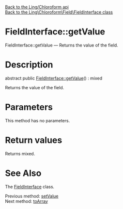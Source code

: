 [Back to the Ling/Chloroform api](https://github.com/lingtalfi/Chloroform/blob/master/doc/api/Ling/Chloroform.md)<br>
[Back to the Ling\Chloroform\Field\FieldInterface class](https://github.com/lingtalfi/Chloroform/blob/master/doc/api/Ling/Chloroform/Field/FieldInterface.md)


FieldInterface::getValue
================



FieldInterface::getValue — Returns the value of the field.




Description
================


abstract public [FieldInterface::getValue](https://github.com/lingtalfi/Chloroform/blob/master/doc/api/Ling/Chloroform/Field/FieldInterface/getValue.md)() : mixed




Returns the value of the field.




Parameters
================

This method has no parameters.


Return values
================

Returns mixed.








See Also
================

The [FieldInterface](https://github.com/lingtalfi/Chloroform/blob/master/doc/api/Ling/Chloroform/Field/FieldInterface.md) class.

Previous method: [setValue](https://github.com/lingtalfi/Chloroform/blob/master/doc/api/Ling/Chloroform/Field/FieldInterface/setValue.md)<br>Next method: [toArray](https://github.com/lingtalfi/Chloroform/blob/master/doc/api/Ling/Chloroform/Field/FieldInterface/toArray.md)<br>

